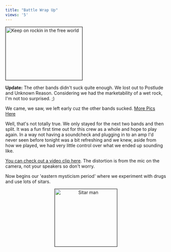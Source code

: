```yaml
---
title: "Battle Wrap Up"
views: '5'
---
```

<div><img src="https://www.mennoboy.com/chris/images/battle/battle-Thumbnails/1.jpg" width="240" height="166" border="1" alt="Keep on rockin in the free world"></div>
<p><b>Update:</b> The other bands didn't suck quite enough.  We lost out to Postlude and Unknown Reason.  Considering we had the marketability of a wet rock, I'm not too surprised.  ;)</p>
<p>We came, we saw, we left early cuz the other bands sucked. <a href="https://www.mennoboy.com/chris/images/battle/battle.html">More Pics Here</a></p>
<p>Well, that's not totally true.  We only stayed for the next two bands and then split.  It was a fun first time out for this crew as a whole and hope to play again.  In a way not having a soundcheck and plugging in to an amp I'd never seen before tonight was a bit refreshing and we knew, aside from how we played, we had very little control over what we ended up sounding like.</p>
<p><a href="https://homepage.mac.com/nothedge/Movies/iMovieTheater33.html">You can check out a video clip here</a>.  The distortion is from the mic on the camera, not your speakers so don't worry.</p>
<p>Now begins our 'eastern mysticism period' where we experiment with drugs and use lots of sitars.</p>
<div align="center"><img src="https://www.mennoboy.com/chris/images/battle/battle-Thumbnails/6.jpg" border="1" width="195" height="180" alt="Sitar man"></div>
